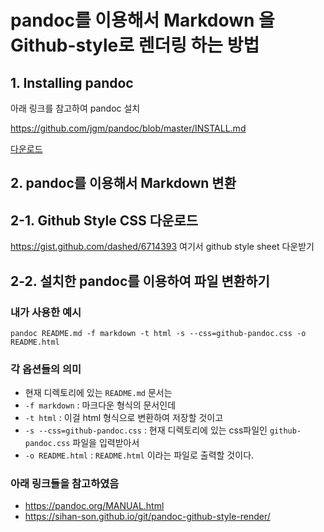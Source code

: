 # pandoc를 이용해서 Markdown 을 Github-style로 렌더링 하는 방법

## 1. Installing pandoc

아래 링크를 참고하여 pandoc 설치

https://github.com/jgm/pandoc/blob/master/INSTALL.md

[다운로드](https://github.com/jgm/pandoc/releases)

## 2. pandoc를 이용해서 Markdown 변환

## 2-1. Github Style CSS 다운로드

https://gist.github.com/dashed/6714393 여기서 github style sheet 다운받기

## 2-2. 설치한 pandoc를 이용하여 파일 변환하기

### 내가 사용한 예시

`pandoc README.md -f markdown -t html -s --css=github-pandoc.css -o README.html`

### 각 옵션들의 의미

- 현재 디렉토리에 있는 `README.md` 문서는
- `-f markdown` : 마크다운 형식의 문서인데
- `-t html` : 이걸 html 형식으로 변환하여 저장할 것이고
- `-s --css=github-pandoc.css` : 현재 디렉토리에 있는 css파일인 `github-pandoc.css` 파일을 입력받아서
- `-o README.html` : `README.html` 이라는 파일로 출력할 것이다.

### 아래 링크들을 참고하였음

- https://pandoc.org/MANUAL.html
- https://sihan-son.github.io/git/pandoc-github-style-render/
